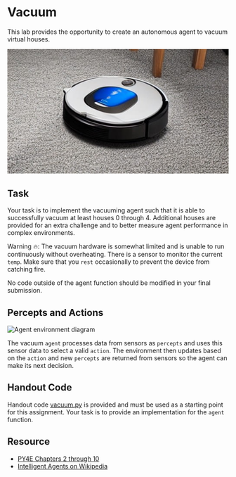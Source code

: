 Vacuum
======

This lab provides the opportunity to create an autonomous agent to vacuum virtual houses.

![A robotic vacuum cleaner cleaning a carpet (Stable Diffusion)](media/vacuum.jpg)

Task
----

Your task is to implement the vacuuming agent such that it is able to successfully vacuum at least houses 0 through 4. Additional houses are provided for an extra challenge and to better measure agent performance in complex environments.

Warning 🔥: The vacuum hardware is somewhat limited and is unable to run continuously without overheating. There is a sensor to monitor the current `temp`. Make sure that you `rest` occasionally to prevent the device from catching fire.

No code outside of the agent function should be modified in your final submission.

Percepts and Actions
--------------------

![Agent environment diagram](https://upload.wikimedia.org/wikipedia/commons/3/3f/IntelligentAgent-SimpleReflex.png)

The vacuum `agent` processes data from sensors as `percepts` and uses this sensor data to select a valid `action`. The environment then updates based on the `action` and new `percepts` are returned from sensors so the agent can make its next decision.

Handout Code
------------

Handout code [vacuum.py](vacuum.py) is provided and must be used as a starting point for this assignment. Your task is to provide an implementation for the `agent` function.

Resource
--------

- [PY4E Chapters 2 through 10](https://www.py4e.com/html3/)
- [Intelligent Agents on Wikipedia](https://en.wikipedia.org/wiki/Intelligent_agent)